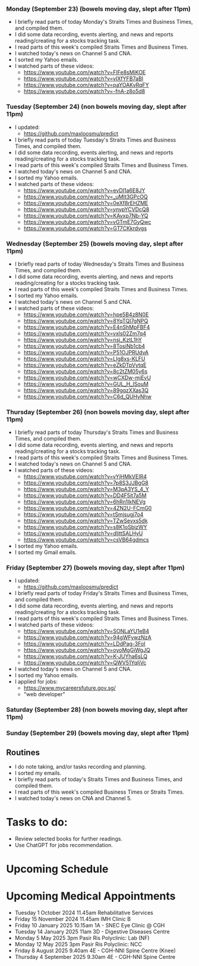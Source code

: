 ### Monday (September 23) (bowels moving day, slept after 11pm)
- I briefly read parts of today Monday's Straits Times and Business Times, and compiled them.
- I did some data recording, events alerting, and news and reports reading/creating for a stocks tracking task.
- I read parts of this week's compiled Straits Times and Business Times.
- I watched today's news on Channel 5 and CNA.
- I sorted my Yahoo emails.
- I watched parts of these videos:
    - https://www.youtube.com/watch?v=FlFe8sMiKOE
    - https://www.youtube.com/watch?v=vIXfYFB7aBI
    - https://www.youtube.com/watch?v=paYOAKvRqFY
    - https://www.youtube.com/watch?v=-fnA-z8o5d8

### Tuesday (September 24) (non bowels moving day, slept after 11pm)
- I updated:
    - https://github.com/maxloosmu/predict
- I briefly read parts of today Tuesday's Straits Times and Business Times, and compiled them.
- I did some data recording, events alerting, and news and reports reading/creating for a stocks tracking task.
- I read parts of this week's compiled Straits Times and Business Times.
- I watched today's news on Channel 5 and CNA.
- I sorted my Yahoo emails.
- I watched parts of these videos:
    - https://www.youtube.com/watch?v=evDI1a6E8JY
    - https://www.youtube.com/watch?v=_uMIt3GPcOQ
    - https://www.youtube.com/watch?v=0eXf8rEHZME
    - https://www.youtube.com/watch?v=ynypYCVDcQ8
    - https://www.youtube.com/watch?v=KAvxp7Nb-YQ
    - https://www.youtube.com/watch?v=vGTmE7GyQwc
    - https://www.youtube.com/watch?v=GT7CKkrdvgs

### Wednesday (September 25) (bowels moving day, slept after 11pm)
- I briefly read parts of today Wednesday's Straits Times and Business Times, and compiled them.
- I did some data recording, events alerting, and news and reports reading/creating for a stocks tracking task.
- I read parts of this week's compiled Straits Times and Business Times.
- I sorted my Yahoo emails.
- I watched today's news on Channel 5 and CNA.
- I watched parts of these videos:
    - https://www.youtube.com/watch?v=hpe5B4z8N0E
    - https://www.youtube.com/watch?v=8YqTQI7gNPQ
    - https://www.youtube.com/watch?v=E4nShMpFBF4
    - https://www.youtube.com/watch?v=vxls02Zm7q4
    - https://www.youtube.com/watch?v=nsj_KztL1hY
    - https://www.youtube.com/watch?v=8TosiNb1cb4
    - https://www.youtube.com/watch?v=P51OJPRUdvA
    - https://www.youtube.com/watch?v=LIg8xs-KLFU
    - https://www.youtube.com/watch?v=eZkDTpVytqE
    - https://www.youtube.com/watch?v=8c2tZM05y6s
    - https://www.youtube.com/watch?v=wCXDw-mjEvU
    - https://www.youtube.com/watch?v=GUL_H_ISouM
    - https://www.youtube.com/watch?v=89gqzXXas3Q
    - https://www.youtube.com/watch?v=C6d_QUHyNhw

### Thursday (September 26) (non bowels moving day, slept after 11pm)
- I briefly read parts of today Thursday's Straits Times and Business Times, and compiled them.
- I did some data recording, events alerting, and news and reports reading/creating for a stocks tracking task.
- I read parts of this week's compiled Straits Times and Business Times.
- I watched today's news on Channel 5 and CNA.
- I watched parts of these videos:
    - https://www.youtube.com/watch?v=vYjHMkVEIR4
    - https://www.youtube.com/watch?v=7p8S3JJBgG8
    - https://www.youtube.com/watch?v=M3pA3YS_4_Y
    - https://www.youtube.com/watch?v=DD4F5it7a5M
    - https://www.youtube.com/watch?v=6hRn1IkNEVg
    - https://www.youtube.com/watch?v=4ZN2U-FCmG0
    - https://www.youtube.com/watch?v=tSmjsugj7o4
    - https://www.youtube.com/watch?v=TZwSevxs5dk
    - https://www.youtube.com/watch?v=s8K1oSbizWY
    - https://www.youtube.com/watch?v=dlittSALHyU
    - https://www.youtube.com/watch?v=csVB64gdmcs
- I sorted my Yahoo emails.
- I sorted my Gmail emails.

### Friday (September 27) (bowels moving day, slept after 11pm)
- I updated:
    - https://github.com/maxloosmu/predict
- I briefly read parts of today Friday's Straits Times and Business Times, and compiled them.
- I did some data recording, events alerting, and news and reports reading/creating for a stocks tracking task.
- I read parts of this week's compiled Straits Times and Business Times.
- I watched parts of these videos:
    - https://www.youtube.com/watch?v=SONLaYU1eB4
    - https://www.youtube.com/watch?v=94gWFywzNzA
    - https://www.youtube.com/watch?v=LDdPag-3FoI
    - https://www.youtube.com/watch?v=oyoMgGiWgJQ
    - https://www.youtube.com/watch?v=K-JUYha6sLQ
    - https://www.youtube.com/watch?v=QWV51YqIjVc
- I watched today's news on Channel 5 and CNA.
- I sorted my Yahoo emails.
- I applied for jobs:
    - https://www.mycareersfuture.gov.sg/
    - "web developer"

### Saturday (September 28) (non bowels moving day, slept after 11pm)


### Sunday (September 29) (bowels moving day, slept after 11pm)




## Routines
- I do note taking, and/or tasks recording and planning.
- I sorted my emails.
- I briefly read parts of today's Straits Times and Business Times, and compiled them.
- I read parts of this week's compiled Business Times or Straits Times.
- I watched today's news on CNA and Channel 5.

# Tasks to do:
- Review selected books for further readings.
- Use ChatGPT for jobs recommendation.

# Upcoming Schedule

# Upcoming Medical Appointments
- Tuesday 1 October 2024 11.45am Rehabilitative Services
- Friday 15 November 2024 11.45am IMH Clinic B
- Friday 10 January 2025 10.15am 1A - SNEC Eye Clinic @ CGH
- Tuesday 14 January 2025 11am 3D - Digestive Diseases Centre
- Monday 5 May 2025 3pm Pasir Ris Polyclinic: Lab (NF)
- Monday 12 May 2025 3pm Pasir Ris Polyclinic: NCC
- Friday 8 August 2025 9.40am 4E - CGH-NNI Spine Centre (Knee)
- Thursday 4 September 2025 9.30am 4E - CGH-NNI Spine Centre

